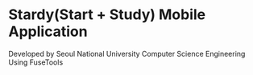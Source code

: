 # Stardy(Start + Study) Mobile Application
Developed by Seoul National University Computer Science Engineering
Using FuseTools
